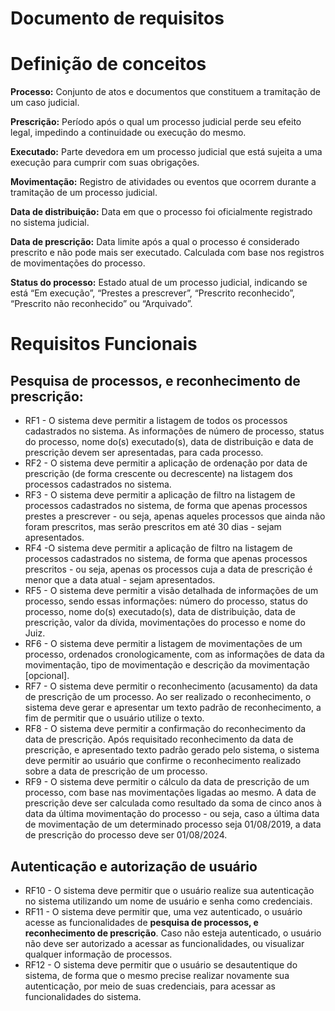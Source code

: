 # Documento de requisitos

# Definição de conceitos

**Processo:** Conjunto de atos e documentos que constituem a tramitação de um caso judicial.

**Prescrição:** Período após o qual um processo judicial perde seu efeito legal, impedindo a continuidade ou execução do mesmo.

**Executado:** Parte devedora em um processo judicial que está sujeita a uma execução para cumprir com suas obrigações.

**Movimentação:** Registro de atividades ou eventos que ocorrem durante a tramitação de um processo judicial.

**Data de distribuição:** Data em que o processo foi oficialmente registrado no sistema judicial.

**Data de prescrição:** Data limite após a qual o processo é considerado prescrito e não pode mais ser executado. Calculada com base nos registros de movimentações do processo.

**Status do processo:** Estado atual de um processo judicial, indicando se está “Em execução”, “Prestes a prescrever”, “Prescrito reconhecido”, “Prescrito não reconhecido” ou “Arquivado”.

# Requisitos Funcionais

## Pesquisa de processos, e reconhecimento de prescrição:

- RF1 - O sistema deve permitir a listagem de todos os processos cadastrados no sistema. As informações de número de processo, status do processo, nome do(s) executado(s), data de distribuição e data de prescrição devem ser apresentadas, para cada processo.
- RF2 - O sistema deve permitir a aplicação de ordenação por data de prescrição (de forma crescente ou decrescente) na listagem dos processos cadastrados no sistema.
- RF3 - O sistema deve permitir a aplicação de filtro na listagem de processos cadastrados no sistema, de forma que apenas processos prestes a prescrever - ou seja, apenas aqueles processos que ainda não foram prescritos, mas serão prescritos em até 30 dias - sejam apresentados.
- RF4 -O sistema deve permitir a aplicação de filtro na listagem de processos cadastrados no sistema, de forma que apenas processos prescritos - ou seja, apenas os processos cuja a data de prescrição é menor que a data atual - sejam apresentados.
- RF5 - O sistema deve permitir a visão detalhada de informações de um processo, sendo essas informações: número do processo, status do processo, nome do(s) executado(s), data de distribuição, data de prescrição, valor da dívida, movimentações do processo e nome do Juiz.
- RF6 - O sistema deve permitir a listagem de movimentações de um processo, ordenados cronologicamente, com as informações de data da movimentação, tipo de movimentação e descrição da movimentação [opcional].
- RF7 - O sistema deve permitir o reconhecimento (acusamento) da data de prescrição de um processo. Ao ser realizado o reconhecimento, o sistema deve gerar e apresentar um texto padrão de reconhecimento, a fim de permitir que o usuário utilize o texto.
- RF8 - O sistema deve permitir a confirmação do reconhecimento da data de prescrição. Após requisitado reconhecimento da data de prescrição, e apresentado texto padrão gerado pelo sistema, o sistema deve permitir ao usuário que confirme o reconhecimento realizado sobre a data de prescrição de um processo.
- RF9 - O sistema deve permitir o cálculo da data de prescrição de um processo, com base nas movimentações ligadas ao mesmo. A data de prescrição deve ser calculada como resultado da soma de cinco anos à data da última movimentação do processo - ou seja, caso a última data de movimentação de um determinado processo seja 01/08/2019, a data de prescrição do processo deve ser 01/08/2024.

## Autenticação e autorização de usuário

- RF10 - O sistema deve permitir que o usuário realize sua autenticação no sistema utilizando um nome de usuário e senha como credenciais.
- RF11 - O sistema deve permitir que, uma vez autenticado, o usuário acesse as funcionalidades de **pesquisa de processos, e reconhecimento de prescrição**. Caso não esteja autenticado, o usuário não deve ser autorizado a acessar as funcionalidades, ou visualizar qualquer informação de processos.
- RF12 - O sistema deve permitir que o usuário se desautentique do sistema, de forma que o mesmo precise realizar novamente sua autenticação, por meio de suas credenciais, para acessar as funcionalidades do sistema.
